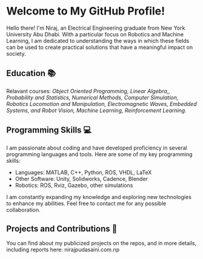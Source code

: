 # Welcome to My GitHub Profile!

Hello there! I'm Niraj, an Electrical Engineering graduate from New York University Abu Dhabi. With a particular focus on Robotics and Machine Learning, I am dedicated to understanding the ways in which these fields can be used to create practical solutions that have a meaningful impact on society. 

## Education 📚

Relavant courses: *Object Oriented Programming, Linear Algebra,, Probability and Statistics, Numerical Methods, Computer Simulation, Robotics Locomotion and Manipulation, Electromagnetic Waves, Embedded Systems, and Robot Vision, Machine Learning, Reinforcement Learning.*

## Programming Skills 💻

I am passionate about coding and have developed proficiency in several programming languages and tools. Here are some of my key programming skills:

- Languages: MATLAB, C++, Python, ROS, VHDL, LaTeX
- Other Software: Unity, Solidworks, Cadence, Blender
- Robotics: ROS, Rviz, Gazebo, other simulations

I am constantly expanding my knowledge and exploring new technologies to enhance my abilities. Feel free to contact me for any possible collaboration. 

## Projects and Contributions 🚀

You can find about my publicized projects on the repos, and in more details, including reports here: nirajpudasaini.com.np 
